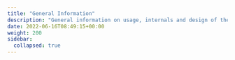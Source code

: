 ```yaml
---
title: "General Information"
description: "General information on usage, internals and design of the Green Metrics Tool"
date: 2022-06-16T08:49:15+00:00
weight: 200
sidebar:
  collapsed: true
---
```

